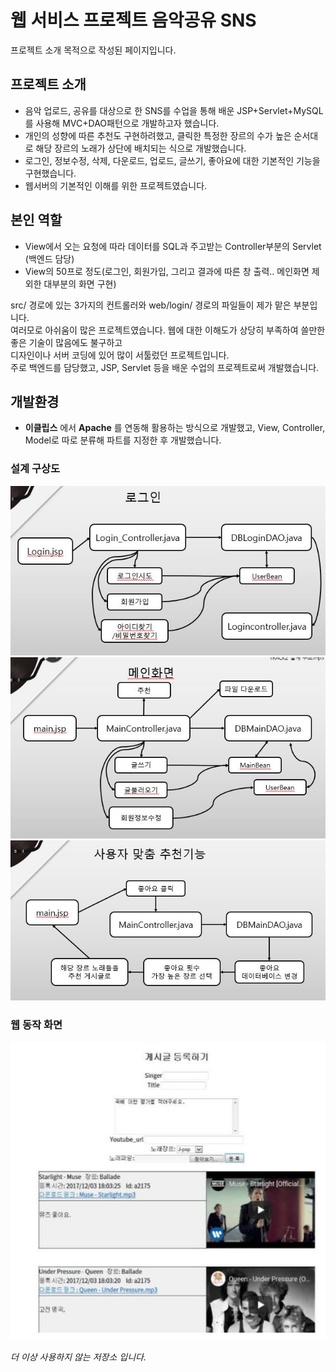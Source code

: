 

# 웹 서비스 프로젝트 음악공유 SNS
프로젝트 소개 목적으로 작성된 페이지입니다.  
 

## 프로젝트 소개
+ 음악 업로드, 공유를 대상으로 한 SNS를 수업을 통해 배운 JSP+Servlet+MySQL를 사용해 MVC+DAO패턴으로 개발하고자 했습니다.  
+ 개인의 성향에 따른 추천도 구현하려했고, 클릭한 특정한 장르의 수가 높은 순서대로 해당 장르의 노래가 상단에 배치되는 식으로 개발했습니다.
+ 로그인, 정보수정, 삭제, 다운로드, 업로드, 글쓰기, 좋아요에 대한 기본적인 기능을 구현했습니다.
+ 웹서버의 기본적인 이해를 위한 프로젝트였습니다.

## 본인 역할
+ View에서 오는 요청에 따라 데이터를 SQL과 주고받는 Controller부분의 Servlet (백엔드 담당)
+ View의 50프로 정도(로그인, 회원가입, 그리고 결과에 따른 창 출력.. 메인화면 제외한 대부분의 화면 구현)  
  
src/ 경로에 있는 3가지의 컨트롤러와 web/login/ 경로의 파일들이 제가 맡은 부분입니다.  
여러모로 아쉬움이 많은 프로젝트였습니다. 웹에 대한 이해도가 상당히 부족하여 쓸만한 좋은 기술이 많음에도 불구하고  
디자인이나 서버 코딩에 있어 많이 서툴렀던 프로젝트입니다.  
주로 백엔드를 담당했고, JSP, Servlet 등을 배운 수업의 프로젝트로써 개발했습니다.

## 개발환경
+ **이클립스** 에서 **Apache** 를 연동해 활용하는 방식으로 개발했고, View, Controller, Model로 따로 분류해 파트를 지정한 후 개발했습니다.

 ### 설계 구상도
![main1](./image/1.JPG)
![main1](./image/2.JPG)
![main1](./image/3.JPG)
  
  
### 웹 동작 화면
![web](./image/musicSNS_button.JPG)


*더 이상 사용하지 않는 저장소 입니다.*